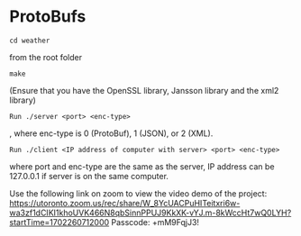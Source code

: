 # ProtoBufs

```
cd weather 
```
from the root folder

```
make
```
(Ensure that you have the OpenSSL library, Jansson library and the xml2 library)

```
Run ./server <port> <enc-type>
```
, where enc-type is 0 (ProtoBuf), 1 (JSON), or 2 (XML).

```
Run ./client <IP address of computer with server> <port> <enc-type> 
```
where port and enc-type are the same as the server, IP address can be 127.0.0.1 if server is on the same computer.

Use the following link on zoom to view the video demo of the project:
https://utoronto.zoom.us/rec/share/W_8YcUACPuHITeitxri6w-wa3zf1dCIKI1khoUVK466N8qbSinnPPUJ9KkXK-vYJ.m-8kWccHt7wQ0LYH?startTime=1702260712000
Passcode: +mM9FqjJ3!
